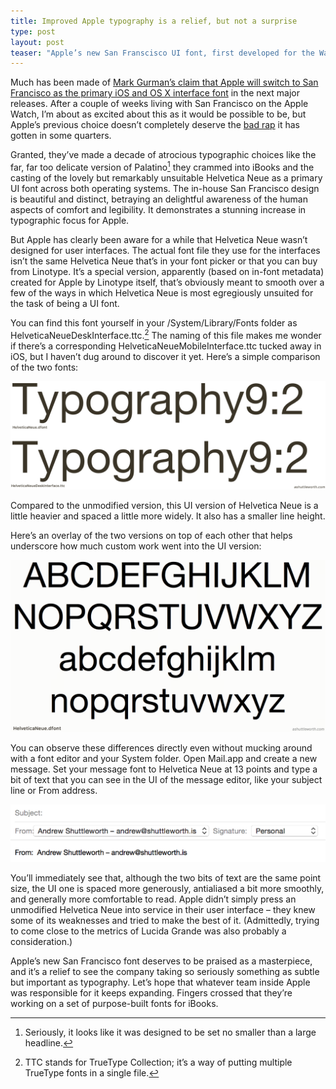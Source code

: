 ```yaml
---
title: Improved Apple typography is a relief, but not a surprise
type: post
layout: post
teaser: "Apple’s new San Franscisco UI font, first developed for the Watch and now apparently making its way to the Mac and iOS, deserves to be praised. But Apple knew what they were doing with Helvetica Neue more than they’ve been given credit for."
---
```

Much has been made of [Mark Gurman’s claim that Apple will switch to San Francisco as the primary iOS and OS X interface font](http://9to5mac.com/2015/05/20/apple-plans-to-refresh-ios-9-os-x-10-11-using-new-apple-watch-font/) in the next major releases. After a couple of weeks living with San Francisco on the Apple Watch, I’m about as excited about this as it would be possible to be, but Apple’s previous choice doesn’t completely deserve the [bad rap](http://www.fastcodesign.com/3031432/why-apples-new-font-wont-work-on-your-desktop "Tobias Frere-Jones is unimpressed with Helvetica as an interface font.") it has gotten in some quarters.

Granted, they’ve made a decade of atrocious typographic choices like the far, far too delicate version of Palatino[^1] they crammed into iBooks and the casting of the lovely but remarkably unsuitable Helvetica Neue as a primary UI font across both operating systems. The in-house San Francisco design is beautiful and distinct, betraying an delightful awareness of the human aspects of comfort and legibility. It demonstrates a stunning increase in typographic focus for Apple.

[^1]:	Seriously, it looks like it was designed to be set no smaller than a large headline.

But Apple has clearly been aware for a while that Helvetica Neue wasn’t designed for user interfaces. The actual font file they use for the interfaces isn’t the same Helvetica Neue that’s in your font picker or that you can buy from Linotype. It’s a special version, apparently (based on in-font metadata) created for Apple by Linotype itself, that’s obviously meant to smooth over a few of the ways in which Helvetica Neue is most egregiously unsuited for the task of being a UI font.

You can find this font yourself in your /System/Library/Fonts folder as HelveticaNeueDeskInterface.ttc.[^2] The naming of this file makes me wonder if there’s a corresponding HelveticaNeueMobileInterface.ttc tucked away in iOS, but I haven’t dug around to discover it yet. Here’s a simple comparison of the two fonts:

<img src="/images/helvetica-comparison.png">

Compared to the unmodified version, this UI version of Helvetica Neue is a little heavier and spaced a little more widely. It also has a smaller line height.

Here’s an overlay of the two versions on top of each other that helps underscore how much custom work went into the UI version:

<img src="/images/helvetica-comparison-animated.gif">

You can observe these differences directly even without mucking around with a font editor and your System folder. Open Mail.app and create a new message. Set your message font to Helvetica Neue at 13 points and type a bit of text that you can see in the UI of the message editor, like your subject line or From address.

<img src="/images/helvetica-comparison-mail.png">

You’ll immediately see that, although the two bits of text are the same point size, the UI one is spaced more generously, antialiased a bit more smoothly, and generally  more comfortable to read. Apple didn’t simply press an unmodified Helvetica Neue into service in their user interface – they knew some of its weaknesses and tried to make the best of it. (Admittedly, trying to come close to the metrics of Lucida Grande was also probably a consideration.)

Apple’s new San Francisco font deserves to be praised as a masterpiece, and it’s a relief to see the company taking so seriously something as subtle but important as typography. Let’s hope that whatever team inside Apple was responsible for it keeps expanding. Fingers crossed that they’re working on a set of purpose-built fonts for iBooks.

[^1]:	Seriously, it looks like it was designed to be set no smaller than a large headline.

[^2]:	TTC stands for TrueType Collection; it’s a way of putting multiple TrueType fonts in a single file.

